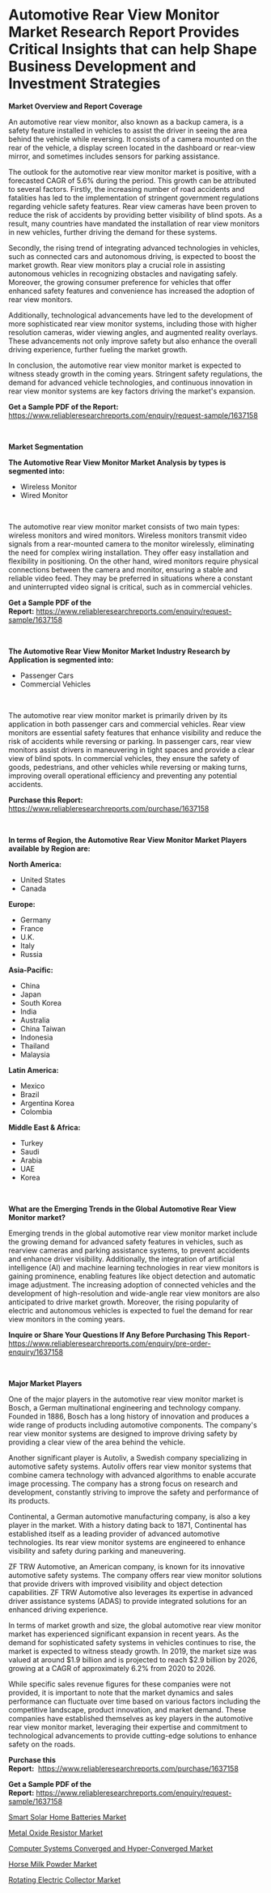 <p><h1>Automotive Rear View Monitor Market Research Report Provides Critical Insights that can help Shape Business Development and Investment Strategies</h1></p><p><strong>Market Overview and Report Coverage</strong></p>
<p><p>An automotive rear view monitor, also known as a backup camera, is a safety feature installed in vehicles to assist the driver in seeing the area behind the vehicle while reversing. It consists of a camera mounted on the rear of the vehicle, a display screen located in the dashboard or rear-view mirror, and sometimes includes sensors for parking assistance.</p><p>The outlook for the automotive rear view monitor market is positive, with a forecasted CAGR of 5.6% during the period. This growth can be attributed to several factors. Firstly, the increasing number of road accidents and fatalities has led to the implementation of stringent government regulations regarding vehicle safety features. Rear view cameras have been proven to reduce the risk of accidents by providing better visibility of blind spots. As a result, many countries have mandated the installation of rear view monitors in new vehicles, further driving the demand for these systems.</p><p>Secondly, the rising trend of integrating advanced technologies in vehicles, such as connected cars and autonomous driving, is expected to boost the market growth. Rear view monitors play a crucial role in assisting autonomous vehicles in recognizing obstacles and navigating safely. Moreover, the growing consumer preference for vehicles that offer enhanced safety features and convenience has increased the adoption of rear view monitors.</p><p>Additionally, technological advancements have led to the development of more sophisticated rear view monitor systems, including those with higher resolution cameras, wider viewing angles, and augmented reality overlays. These advancements not only improve safety but also enhance the overall driving experience, further fueling the market growth.</p><p>In conclusion, the automotive rear view monitor market is expected to witness steady growth in the coming years. Stringent safety regulations, the demand for advanced vehicle technologies, and continuous innovation in rear view monitor systems are key factors driving the market's expansion.</p></p>
<p><strong>Get a Sample PDF of the Report:</strong> <a href="https://www.reliableresearchreports.com/enquiry/request-sample/1637158">https://www.reliableresearchreports.com/enquiry/request-sample/1637158</a></p>
<p>&nbsp;</p>
<p><strong>Market Segmentation</strong></p>
<p><strong>The Automotive Rear View Monitor Market Analysis by types is segmented into:</strong></p>
<p><ul><li>Wireless Monitor</li><li>Wired Monitor</li></ul></p>
<p>&nbsp;</p>
<p><p>The automotive rear view monitor market consists of two main types: wireless monitors and wired monitors. Wireless monitors transmit video signals from a rear-mounted camera to the monitor wirelessly, eliminating the need for complex wiring installation. They offer easy installation and flexibility in positioning. On the other hand, wired monitors require physical connections between the camera and monitor, ensuring a stable and reliable video feed. They may be preferred in situations where a constant and uninterrupted video signal is critical, such as in commercial vehicles.</p></p>
<p><strong>Get a Sample PDF of the Report:</strong>&nbsp;<a href="https://www.reliableresearchreports.com/enquiry/request-sample/1637158">https://www.reliableresearchreports.com/enquiry/request-sample/1637158</a></p>
<p>&nbsp;</p>
<p><strong>The Automotive Rear View Monitor Market Industry Research by Application is segmented into:</strong></p>
<p><ul><li>Passenger Cars</li><li>Commercial Vehicles</li></ul></p>
<p>&nbsp;</p>
<p><p>The automotive rear view monitor market is primarily driven by its application in both passenger cars and commercial vehicles. Rear view monitors are essential safety features that enhance visibility and reduce the risk of accidents while reversing or parking. In passenger cars, rear view monitors assist drivers in maneuvering in tight spaces and provide a clear view of blind spots. In commercial vehicles, they ensure the safety of goods, pedestrians, and other vehicles while reversing or making turns, improving overall operational efficiency and preventing any potential accidents.</p></p>
<p><strong>Purchase this Report:</strong>&nbsp; <a href="https://www.reliableresearchreports.com/purchase/1637158">https://www.reliableresearchreports.com/purchase/1637158</a></p>
<p>&nbsp;</p>
<p><strong>In terms of Region, the Automotive Rear View Monitor Market Players available by Region are:</strong></p>
<p>
    <p> <strong> North America: </strong>
        <ul>
            <li>United States</li>
            <li>Canada</li>
        </ul>
        </p> 
    <p> <strong> Europe: </strong>
        <ul>
            <li>Germany</li>
            <li>France</li>
            <li>U.K.</li>
            <li>Italy</li>
            <li>Russia</li>
        </ul>
        </p> 
    <p> <strong> Asia-Pacific: </strong>
        <ul>
            <li>China</li>
            <li>Japan</li>
            <li>South Korea</li>
            <li>India</li>
            <li>Australia</li>
            <li>China Taiwan</li>
            <li>Indonesia</li>
            <li>Thailand</li>
            <li>Malaysia</li>
        </ul>
        </p> 
    <p> <strong> Latin America: </strong>
        <ul>
            <li>Mexico</li>
            <li>Brazil</li>
            <li>Argentina Korea</li>
            <li>Colombia</li>
        </ul>
        </p> 
    <p> <strong> Middle East & Africa: </strong>
        <ul>
            <li>Turkey</li>
            <li>Saudi</li>
            <li>Arabia</li>
            <li>UAE</li>
            <li>Korea</li>
        </ul>
    </p>
    </p>
<p>&nbsp;</p>
<p><strong>What are the Emerging Trends in the Global Automotive Rear View Monitor market?</strong></p>
<p><p>Emerging trends in the global automotive rear view monitor market include the growing demand for advanced safety features in vehicles, such as rearview cameras and parking assistance systems, to prevent accidents and enhance driver visibility. Additionally, the integration of artificial intelligence (AI) and machine learning technologies in rear view monitors is gaining prominence, enabling features like object detection and automatic image adjustment. The increasing adoption of connected vehicles and the development of high-resolution and wide-angle rear view monitors are also anticipated to drive market growth. Moreover, the rising popularity of electric and autonomous vehicles is expected to fuel the demand for rear view monitors in the coming years.</p></p>
<p><strong>Inquire or Share Your Questions If Any Before Purchasing This Report</strong>- <a href="https://www.reliableresearchreports.com/enquiry/pre-order-enquiry/1637158">https://www.reliableresearchreports.com/enquiry/pre-order-enquiry/1637158</a></p>
<p>&nbsp;</p>
<p><strong>Major Market Players</strong></p>
<p><p>One of the major players in the automotive rear view monitor market is Bosch, a German multinational engineering and technology company. Founded in 1886, Bosch has a long history of innovation and produces a wide range of products including automotive components. The company's rear view monitor systems are designed to improve driving safety by providing a clear view of the area behind the vehicle. </p><p>Another significant player is Autoliv, a Swedish company specializing in automotive safety systems. Autoliv offers rear view monitor systems that combine camera technology with advanced algorithms to enable accurate image processing. The company has a strong focus on research and development, constantly striving to improve the safety and performance of its products.</p><p>Continental, a German automotive manufacturing company, is also a key player in the market. With a history dating back to 1871, Continental has established itself as a leading provider of advanced automotive technologies. Its rear view monitor systems are engineered to enhance visibility and safety during parking and maneuvering. </p><p>ZF TRW Automotive, an American company, is known for its innovative automotive safety systems. The company offers rear view monitor solutions that provide drivers with improved visibility and object detection capabilities. ZF TRW Automotive also leverages its expertise in advanced driver assistance systems (ADAS) to provide integrated solutions for an enhanced driving experience.</p><p>In terms of market growth and size, the global automotive rear view monitor market has experienced significant expansion in recent years. As the demand for sophisticated safety systems in vehicles continues to rise, the market is expected to witness steady growth. In 2019, the market size was valued at around $1.9 billion and is projected to reach $2.9 billion by 2026, growing at a CAGR of approximately 6.2% from 2020 to 2026.</p><p>While specific sales revenue figures for these companies were not provided, it is important to note that the market dynamics and sales performance can fluctuate over time based on various factors including the competitive landscape, product innovation, and market demand. These companies have established themselves as key players in the automotive rear view monitor market, leveraging their expertise and commitment to technological advancements to provide cutting-edge solutions to enhance safety on the roads.</p></p>
<p><strong>Purchase this Report:</strong>&nbsp;&nbsp;<a href="https://www.reliableresearchreports.com/purchase/1637158">https://www.reliableresearchreports.com/purchase/1637158</a></p>
<p></p>
<p><strong>Get a Sample PDF of the Report:</strong>&nbsp;<a href="https://www.reliableresearchreports.com/enquiry/request-sample/1637158">https://www.reliableresearchreports.com/enquiry/request-sample/1637158</a></p>
<p><p><a href="https://www.linkedin.com/pulse/smart-solar-home-batteries-market-research-report-unlocks-zxtbe/">Smart Solar Home Batteries Market</a></p><p><a href="https://medium.com/@catherinemartinez15/metal-oxide-resistor-market-size-growth-forecast-2023-2030-f28ac35413ce">Metal Oxide Resistor Market</a></p><p><a href="https://www.linkedin.com/pulse/computer-systems-converged-hyper-converged-market-share-amp-akuxe/">Computer Systems Converged and Hyper-Converged Market</a></p><p><a href="https://medium.com/@jaylonlesch/horse-milk-powder-market-size-growth-forecast-2023-2030-c2355f55fcf4">Horse Milk Powder Market</a></p><p><a href="https://www.linkedin.com/pulse/rotating-electric-collector-market-size-share-global-analysis-gv6te/">Rotating Electric Collector Market</a></p></p>